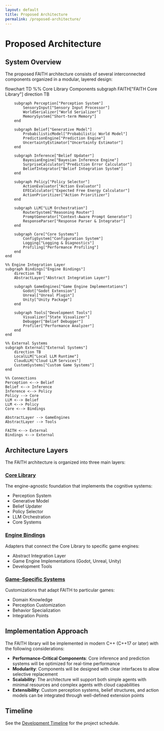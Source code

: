 ```yaml
---
layout: default
title: Proposed Architecture
permalink: /proposed-architecture/
---
```


# Proposed Architecture

## System Overview

The proposed FAITH architecture consists of several interconnected components organized in a modular, layered design:

<div class="mermaid">
flowchart TD
    %% Core Library Components
    subgraph FAITH["FAITH Core Library"]
        direction TB

        subgraph Perception["Perception System"]
            SensoryInput["Sensory Input Processor"]
            WorldSerializer["World Serializer"]
            MemorySystem["Short-term Memory"]
        end
        
        subgraph Belief["Generative Model"]
            ProbabilisticModel["Probabilistic World Model"]
            PredictionEngine["Prediction Engine"]
            UncertaintyEstimator["Uncertainty Estimator"]
        end
        
        subgraph Inference["Belief Updater"]
            BayesianEngine["Bayesian Inference Engine"]
            SurpriseCalculator["Prediction Error Calculator"]
            BeliefIntegrator["Belief Integration System"]
        end
        
        subgraph Policy["Policy Selector"]
            ActionEvaluator["Action Evaluator"]
            EFECalculator["Expected Free Energy Calculator"]
            ActionPrioritizer["Action Prioritizer"]
        end
        
        subgraph LLM["LLM Orchestration"]
            RouterSystem["Reasoning Router"]
            PromptGenerator["Context-Aware Prompt Generator"]
            ResponseParser["Response Parser & Integrator"]
        end
        
        subgraph Core["Core Systems"]
            ConfigSystem["Configuration System"]
            Logging["Logging & Diagnostics"]
            Profiling["Performance Profiling"]
        end
    end
    
    %% Engine Integration Layer
    subgraph Bindings["Engine Bindings"]
        direction TB
        AbstractLayer["Abstract Integration Layer"]
        
        subgraph GameEngines["Game Engine Implementations"]
            Godot["Godot Extension"]
            Unreal["Unreal Plugin"]
            Unity["Unity Package"]
        end
        
        subgraph Tools["Development Tools"]
            Visualizer["State Visualizer"]
            Debugger["Belief Debugger"]
            Profiler["Performance Analyzer"]
        end
    end
    
    %% External Systems
    subgraph External["External Systems"]
        direction TB
        LocalLLM["Local LLM Runtime"]
        CloudLLM["Cloud LLM Services"]
        CustomSystems["Custom Game Systems"]
    end
    
    %% Connections
    Perception <--> Belief
    Belief <--> Inference
    Inference <--> Policy
    Policy --> Core
    LLM <--> Belief
    LLM <--> Policy
    Core <--> Bindings
    
    AbstractLayer --> GameEngines
    AbstractLayer --> Tools
    
    FAITH <--> External
    Bindings <--> External
</div>

## Architecture Layers

The FAITH architecture is organized into three main layers:

### [Core Library](core-library.html)

The engine-agnostic foundation that implements the cognitive systems:

- Perception System
- Generative Model
- Belief Updater
- Policy Selector
- LLM Orchestration
- Core Systems

### [Engine Bindings](engine-bindings.html)

Adapters that connect the Core Library to specific game engines:

- Abstract Integration Layer
- Game Engine Implementations (Godot, Unreal, Unity)
- Development Tools

### [Game-Specific Systems](game-specific-systems.html)

Customizations that adapt FAITH to particular games:

- Domain Knowledge
- Perception Customization
- Behavior Specialization
- Integration Points

## Implementation Approach

The FAITH library will be implemented in modern C++ (C++17 or later) with the following considerations:

- **Performance-Critical Components**: Core inference and prediction systems will be optimized for real-time performance
- **Modularity**: Components will be designed with clear interfaces to allow selective replacement
- **Scalability**: The architecture will support both simple agents with minimal resources and complex agents with cloud capabilities
- **Extensibility**: Custom perception systems, belief structures, and action models can be integrated through well-defined extension points

## Timeline

See the [Development Timeline](development-timeline.html) for the project schedule.

